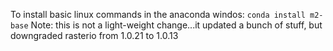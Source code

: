 To install basic linux commands in the anaconda windos:
```conda install m2-base```
Note: this is not a light-weight change...it updated a bunch of stuff, but downgraded rasterio from 1.0.21 to 1.0.13
